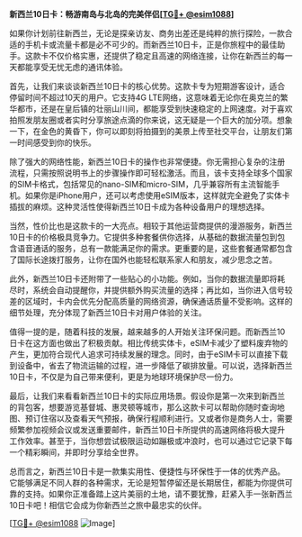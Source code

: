 **新西兰10日卡：畅游南岛与北岛的完美伴侣[[TG💪+ @esim1088](https://t.me/s/esim1088)]**

如果你计划前往新西兰，无论是探亲访友、商务出差还是纯粹的旅行探险，一款合适的手机卡或流量卡都是必不可少的。而新西兰10日卡，正是你旅程中的最佳助手。这款卡不仅价格实惠，还提供了稳定且高速的网络连接，让你在新西兰的每一天都能享受无忧无虑的通讯体验。

首先，让我们来谈谈新西兰10日卡的核心优势。这款卡专为短期游客设计，适合停留时间不超过10天的用户。它支持4G LTE网络，这意味着无论你在奥克兰的繁华都市，还是在皇后镇的壮丽山川间，都能享受到快速稳定的上网速度。对于喜欢拍照发朋友圈或者实时分享旅途点滴的你来说，这无疑是一个巨大的加分项。想象一下，在金色的黄昏下，你可以即刻将拍摄到的美景上传至社交平台，让朋友们第一时间感受到你的快乐。

除了强大的网络性能，新西兰10日卡的操作也非常便捷。你无需担心复杂的注册流程，只需按照说明书上的步骤操作即可轻松激活。而且，该卡支持全球多个国家的SIM卡格式，包括常见的nano-SIM和micro-SIM，几乎兼容所有主流智能手机。如果你是iPhone用户，还可以考虑使用eSIM版本，这样就完全避免了实体卡插拔的麻烦。这种灵活性使得新西兰10日卡成为各种设备用户的理想选择。

当然，性价比也是这款卡的一大亮点。相较于其他运营商提供的漫游服务，新西兰10日卡的价格极具竞争力。它提供多种套餐供你选择，从基础的数据流量包到包含语音通话的服务，总有一款能满足你的需求。更重要的是，这些套餐通常都包含了国际长途拨打服务，让你在国外也能轻松联系家人和朋友，减少思念之苦。

此外，新西兰10日卡还附带了一些贴心的小功能。例如，当你的数据流量即将耗尽时，系统会自动提醒你，并提供额外购买流量的选择；再比如，当你进入信号较差的区域时，卡内会优先分配高质量的网络资源，确保通话质量不受影响。这样的细节处理，充分体现了新西兰10日卡对用户体验的关注。

值得一提的是，随着科技的发展，越来越多的人开始关注环保问题。而新西兰10日卡在这方面也做出了积极贡献。相比传统实体卡，eSIM卡减少了塑料废弃物的产生，更加符合现代人追求可持续发展的理念。同时，由于eSIM卡可以直接下载到设备中，省去了物流运输的过程，进一步降低了碳排放量。可以说，选择新西兰10日卡，不仅是为自己带来便利，更是为地球环境保护尽一份力。

最后，让我们来看看新西兰10日卡的实际应用场景。假设你是第一次来到新西兰的背包客，想要游览基督城、惠灵顿等城市，那么这款卡可以帮助你随时查询地图、预订住宿以及查看天气预报，确保行程顺利进行。又或者你是商务人士，需要频繁参加视频会议或发送重要邮件，新西兰10日卡所提供的高速网络将极大提升工作效率。甚至于，当你想尝试极限运动如蹦极或冲浪时，也可以通过它记录下每一个精彩瞬间，并即时分享给全世界。

总而言之，新西兰10日卡是一款集实用性、便捷性与环保性于一体的优秀产品。它能够满足不同人群的各种需求，无论是短暂停留还是长期居住，都能为你提供可靠的支持。如果你正准备踏上这片美丽的土地，请不要犹豫，赶紧入手一张新西兰10日卡吧！相信它会成为你新西兰之旅中最忠实的伙伴。

[[TG💪+ @esim1088](https://t.me/s/esim1088) ![Image](https://i.postimg.cc/4NQfJmqS/Snipaste-2025-05-13-00-14-12.png)]